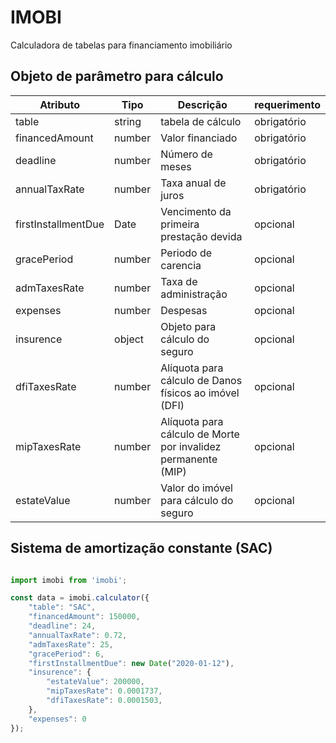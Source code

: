 # IMOBI

Calculadora de tabelas para financiamento imobiliário

## Objeto de parâmetro para cálculo

| Atributo            | Tipo   | Descrição                                                     | requerimento |
|---------------------|--------|---------------------------------------------------------------|--------------|
| table               | string | tabela de cálculo                                             | obrigatório  |
| financedAmount      | number | Valor financiado                                              | obrigatório  |
| deadline            | number | Número de meses                                               | obrigatório  |
| annualTaxRate       | number | Taxa anual de juros                                           | obrigatório  |
| firstInstallmentDue | Date   | Vencimento da primeira prestação devida                       | opcional     |
| gracePeriod         | number | Periodo de carencia                                           | opcional     |
| admTaxesRate        | number | Taxa de administração                                         | opcional     |
| expenses            | number | Despesas                                                      | opcional     |
| insurence           | object | Objeto para cálculo do seguro                                 | opcional     |
| dfiTaxesRate        | number | Alíquota para cálculo de Danos físicos ao imóvel (DFI)        | opcional     |
| mipTaxesRate        | number | Alíquota para cálculo de Morte por invalidez permanente (MIP) | opcional     |
| estateValue         | number | Valor do imóvel para cálculo do seguro                        | opcional     |

## Sistema de amortização constante (SAC)

```js

import imobi from 'imobi';

const data = imobi.calculator({
    "table": "SAC",
    "financedAmount": 150000,
    "deadline": 24,
    "annualTaxRate": 0.72,
    "admTaxesRate": 25,
    "gracePeriod": 6,
    "firstInstallmentDue": new Date("2020-01-12"),
    "insurence": {
        "estateValue": 200000,
        "mipTaxesRate": 0.0001737,
        "dfiTaxesRate": 0.0001503,
    },
    "expenses": 0
});

```

